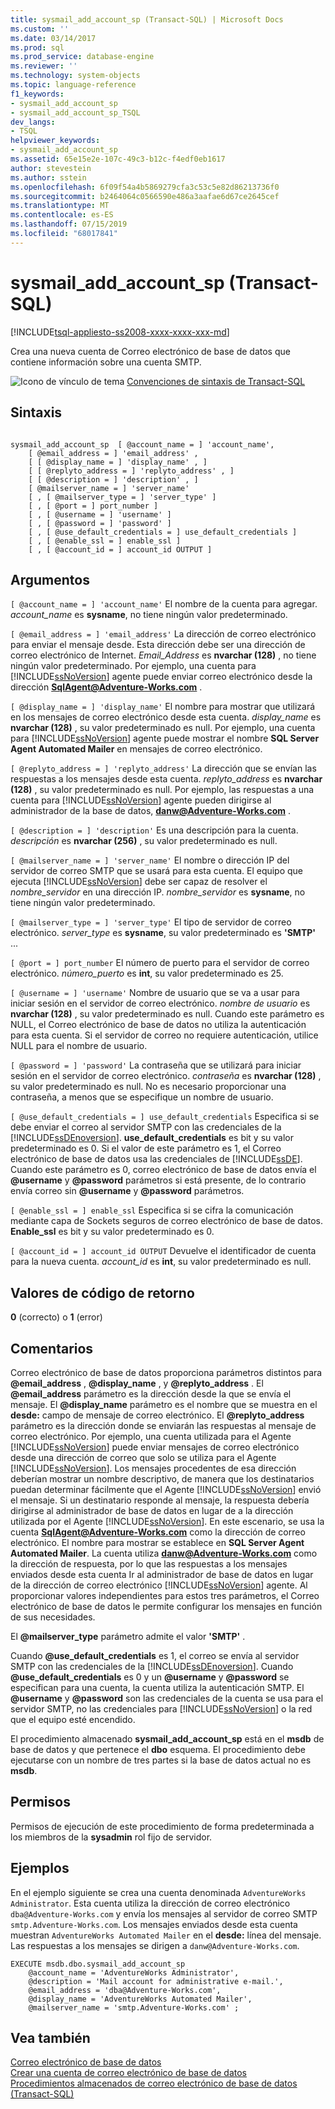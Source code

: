 ```yaml
---
title: sysmail_add_account_sp (Transact-SQL) | Microsoft Docs
ms.custom: ''
ms.date: 03/14/2017
ms.prod: sql
ms.prod_service: database-engine
ms.reviewer: ''
ms.technology: system-objects
ms.topic: language-reference
f1_keywords:
- sysmail_add_account_sp
- sysmail_add_account_sp_TSQL
dev_langs:
- TSQL
helpviewer_keywords:
- sysmail_add_account_sp
ms.assetid: 65e15e2e-107c-49c3-b12c-f4edf0eb1617
author: stevestein
ms.author: sstein
ms.openlocfilehash: 6f09f54a4b5869279cfa3c53c5e82d86213736f0
ms.sourcegitcommit: b2464064c0566590e486a3aafae6d67ce2645cef
ms.translationtype: MT
ms.contentlocale: es-ES
ms.lasthandoff: 07/15/2019
ms.locfileid: "68017841"
---
```

# <a name="sysmailaddaccountsp-transact-sql"></a>sysmail_add_account_sp (Transact-SQL)
[!INCLUDE[tsql-appliesto-ss2008-xxxx-xxxx-xxx-md](../../includes/tsql-appliesto-ss2008-xxxx-xxxx-xxx-md.md)]

  Crea una nueva cuenta de Correo electrónico de base de datos que contiene información sobre una cuenta SMTP.  
  
 ![Icono de vínculo de tema](../../database-engine/configure-windows/media/topic-link.gif "Icono de vínculo de tema") [Convenciones de sintaxis de Transact-SQL](../../t-sql/language-elements/transact-sql-syntax-conventions-transact-sql.md)  
  
## <a name="syntax"></a>Sintaxis  
  
```  
  
sysmail_add_account_sp  [ @account_name = ] 'account_name',  
    [ @email_address = ] 'email_address' ,  
    [ [ @display_name = ] 'display_name' , ]  
    [ [ @replyto_address = ] 'replyto_address' , ]  
    [ [ @description = ] 'description' , ]  
    [ @mailserver_name = ] 'server_name'   
    [ , [ @mailserver_type = ] 'server_type' ]  
    [ , [ @port = ] port_number ]  
    [ , [ @username = ] 'username' ]  
    [ , [ @password = ] 'password' ]  
    [ , [ @use_default_credentials = ] use_default_credentials ]  
    [ , [ @enable_ssl = ] enable_ssl ]  
    [ , [ @account_id = ] account_id OUTPUT ]  
```  
  
## <a name="arguments"></a>Argumentos  
`[ @account_name = ] 'account_name'` El nombre de la cuenta para agregar. *account_name* es **sysname**, no tiene ningún valor predeterminado.  
  
`[ @email_address = ] 'email_address'` La dirección de correo electrónico para enviar el mensaje desde. Esta dirección debe ser una dirección de correo electrónico de Internet. *Email_Address* es **nvarchar (128)** , no tiene ningún valor predeterminado. Por ejemplo, una cuenta para [!INCLUDE[ssNoVersion](../../includes/ssnoversion-md.md)] agente puede enviar correo electrónico desde la dirección **SqlAgent@Adventure-Works.com** .  
  
`[ @display_name = ] 'display_name'` El nombre para mostrar que utilizará en los mensajes de correo electrónico desde esta cuenta. *display_name* es **nvarchar (128)** , su valor predeterminado es null. Por ejemplo, una cuenta para [!INCLUDE[ssNoVersion](../../includes/ssnoversion-md.md)] agente puede mostrar el nombre **SQL Server Agent Automated Mailer** en mensajes de correo electrónico.  
  
`[ @replyto_address = ] 'replyto_address'` La dirección que se envían las respuestas a los mensajes desde esta cuenta. *replyto_address* es **nvarchar (128)** , su valor predeterminado es null. Por ejemplo, las respuestas a una cuenta para [!INCLUDE[ssNoVersion](../../includes/ssnoversion-md.md)] agente pueden dirigirse al administrador de la base de datos, **danw@Adventure-Works.com** .  
  
`[ @description = ] 'description'` Es una descripción para la cuenta. *descripción* es **nvarchar (256)** , su valor predeterminado es null.  
  
`[ @mailserver_name = ] 'server_name'` El nombre o dirección IP del servidor de correo SMTP que se usará para esta cuenta. El equipo que ejecuta [!INCLUDE[ssNoVersion](../../includes/ssnoversion-md.md)] debe ser capaz de resolver el *nombre_servidor* en una dirección IP. *nombre_servidor* es **sysname**, no tiene ningún valor predeterminado.  
  
`[ @mailserver_type = ] 'server_type'` El tipo de servidor de correo electrónico. *server_type* es **sysname**, su valor predeterminado es **'SMTP'** ...  
  
`[ @port = ] port_number` El número de puerto para el servidor de correo electrónico. *número_puerto* es **int**, su valor predeterminado es 25.  
  
`[ @username = ] 'username'` Nombre de usuario que se va a usar para iniciar sesión en el servidor de correo electrónico. *nombre de usuario* es **nvarchar (128)** , su valor predeterminado es null. Cuando este parámetro es NULL, el Correo electrónico de base de datos no utiliza la autenticación para esta cuenta. Si el servidor de correo no requiere autenticación, utilice NULL para el nombre de usuario.  
  
`[ @password = ] 'password'` La contraseña que se utilizará para iniciar sesión en el servidor de correo electrónico. *contraseña* es **nvarchar (128)** , su valor predeterminado es null. No es necesario proporcionar una contraseña, a menos que se especifique un nombre de usuario.  
  
`[ @use_default_credentials = ] use_default_credentials` Especifica si se debe enviar el correo al servidor SMTP con las credenciales de la [!INCLUDE[ssDEnoversion](../../includes/ssdenoversion-md.md)]. **use_default_credentials** es bit y su valor predeterminado es 0. Si el valor de este parámetro es 1, el Correo electrónico de base de datos usa las credenciales de [!INCLUDE[ssDE](../../includes/ssde-md.md)]. Cuando este parámetro es 0, correo electrónico de base de datos envía el **@username** y **@password** parámetros si está presente, de lo contrario envía correo sin **@username** y **@password** parámetros.  
  
`[ @enable_ssl = ] enable_ssl` Especifica si se cifra la comunicación mediante capa de Sockets seguros de correo electrónico de base de datos. **Enable_ssl** es bit y su valor predeterminado es 0.  
  
`[ @account_id = ] account_id OUTPUT` Devuelve el identificador de cuenta para la nueva cuenta. *account_id* es **int**, su valor predeterminado es null.  
  
## <a name="return-code-values"></a>Valores de código de retorno  
 **0** (correcto) o **1** (error)  
  
## <a name="remarks"></a>Comentarios  
 Correo electrónico de base de datos proporciona parámetros distintos para **@email_address** , **@display_name** , y **@replyto_address** . El **@email_address** parámetro es la dirección desde la que se envía el mensaje. El **@display_name** parámetro es el nombre que se muestra en el **desde:** campo de mensaje de correo electrónico. El **@replyto_address** parámetro es la dirección donde se enviarán las respuestas al mensaje de correo electrónico. Por ejemplo, una cuenta utilizada para el Agente [!INCLUDE[ssNoVersion](../../includes/ssnoversion-md.md)] puede enviar mensajes de correo electrónico desde una dirección de correo que solo se utiliza para el Agente [!INCLUDE[ssNoVersion](../../includes/ssnoversion-md.md)]. Los mensajes procedentes de esa dirección deberían mostrar un nombre descriptivo, de manera que los destinatarios puedan determinar fácilmente que el Agente [!INCLUDE[ssNoVersion](../../includes/ssnoversion-md.md)] envió el mensaje. Si un destinatario responde al mensaje, la respuesta debería dirigirse al administrador de base de datos en lugar de a la dirección utilizada por el Agente [!INCLUDE[ssNoVersion](../../includes/ssnoversion-md.md)]. En este escenario, se usa la cuenta **SqlAgent@Adventure-Works.com** como la dirección de correo electrónico. El nombre para mostrar se establece en **SQL Server Agent Automated Mailer**. La cuenta utiliza **danw@Adventure-Works.com** como la dirección de respuesta, por lo que las respuestas a los mensajes enviados desde esta cuenta Ir al administrador de base de datos en lugar de la dirección de correo electrónico [!INCLUDE[ssNoVersion](../../includes/ssnoversion-md.md)] agente. Al proporcionar valores independientes para estos tres parámetros, el Correo electrónico de base de datos le permite configurar los mensajes en función de sus necesidades.  
  
 El **@mailserver_type** parámetro admite el valor **'SMTP'** .  
  
 Cuando **@use_default_credentials** es 1, el correo se envía al servidor SMTP con las credenciales de la [!INCLUDE[ssDEnoversion](../../includes/ssdenoversion-md.md)]. Cuando **@use_default_credentials** es 0 y un **@username** y **@password** se especifican para una cuenta, la cuenta utiliza la autenticación SMTP. El **@username** y **@password** son las credenciales de la cuenta se usa para el servidor SMTP, no las credenciales para [!INCLUDE[ssNoVersion](../../includes/ssnoversion-md.md)] o la red que el equipo esté encendido.  
  
 El procedimiento almacenado **sysmail_add_account_sp** está en el **msdb** de base de datos y que pertenece el **dbo** esquema. El procedimiento debe ejecutarse con un nombre de tres partes si la base de datos actual no es **msdb**.  
  
## <a name="permissions"></a>Permisos  
 Permisos de ejecución de este procedimiento de forma predeterminada a los miembros de la **sysadmin** rol fijo de servidor.  
  
## <a name="examples"></a>Ejemplos  
 En el ejemplo siguiente se crea una cuenta denominada `AdventureWorks Administrator`. Esta cuenta utiliza la dirección de correo electrónico `dba@Adventure-Works.com` y envía los mensajes al servidor de correo SMTP `smtp.Adventure-Works.com`. Los mensajes enviados desde esta cuenta muestran `AdventureWorks Automated Mailer` en el **desde:** línea del mensaje. Las respuestas a los mensajes se dirigen a `danw@Adventure-Works.com`.  
  
```  
EXECUTE msdb.dbo.sysmail_add_account_sp  
    @account_name = 'AdventureWorks Administrator',  
    @description = 'Mail account for administrative e-mail.',  
    @email_address = 'dba@Adventure-Works.com',  
    @display_name = 'AdventureWorks Automated Mailer',  
    @mailserver_name = 'smtp.Adventure-Works.com' ;  
```  
  
## <a name="see-also"></a>Vea también  
 [Correo electrónico de base de datos](../../relational-databases/database-mail/database-mail.md)   
 [Crear una cuenta de correo electrónico de base de datos](../../relational-databases/database-mail/create-a-database-mail-account.md)   
 [Procedimientos almacenados de correo electrónico de base de datos &#40;Transact-SQL&#41;](../../relational-databases/system-stored-procedures/database-mail-stored-procedures-transact-sql.md)  
  
  

